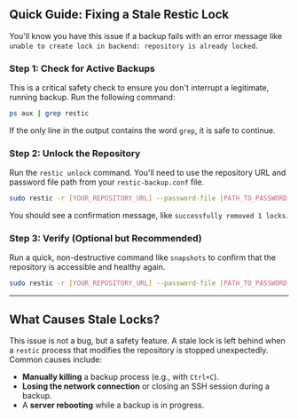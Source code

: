 ## Quick Guide: Fixing a Stale Restic Lock

You'll know you have this issue if a backup fails with an error message like `unable to create lock in backend: repository is already locked`.

### Step 1: Check for Active Backups

This is a critical safety check to ensure you don't interrupt a legitimate, running backup. Run the following command:

```bash
ps aux | grep restic
```

If the only line in the output contains the word `grep`, it is safe to continue.

### Step 2: Unlock the Repository

Run the `restic unlock` command. You'll need to use the repository URL and password file path from your `restic-backup.conf` file.

```bash
sudo restic -r [YOUR_REPOSITORY_URL] --password-file [PATH_TO_PASSWORD_FILE] unlock
```

You should see a confirmation message, like `successfully removed 1 locks`.

### Step 3: Verify (Optional but Recommended)

Run a quick, non-destructive command like `snapshots` to confirm that the repository is accessible and healthy again.

```bash
sudo restic -r [YOUR_REPOSITORY_URL] --password-file [PATH_TO_PASSWORD_FILE] snapshots
```

-----

## What Causes Stale Locks?

This issue is not a bug, but a safety feature. A stale lock is left behind when a `restic` process that modifies the repository is stopped unexpectedly. Common causes include:

  * **Manually killing** a backup process (e.g., with `Ctrl+C`).
  * **Losing the network connection** or closing an SSH session during a backup.
  * A **server rebooting** while a backup is in progress.